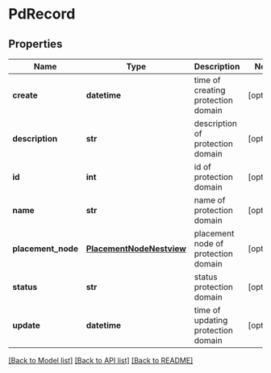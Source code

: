 # PdRecord

## Properties
Name | Type | Description | Notes
------------ | ------------- | ------------- | -------------
**create** | **datetime** | time of creating protection domain | [optional] 
**description** | **str** | description of protection domain | [optional] 
**id** | **int** | id of protection domain | [optional] 
**name** | **str** | name of protection domain | [optional] 
**placement_node** | [**PlacementNodeNestview**](PlacementNodeNestview.md) | placement node of protection domain | [optional] 
**status** | **str** | status protection domain | [optional] 
**update** | **datetime** | time of updating protection domain | [optional] 

[[Back to Model list]](../README.md#documentation-for-models) [[Back to API list]](../README.md#documentation-for-api-endpoints) [[Back to README]](../README.md)


